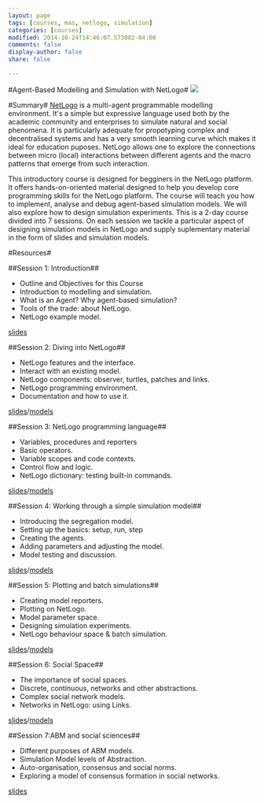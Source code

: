```yaml
---
layout: page
tags: [courses, mas, netlogo, simulation]
categories: [courses]
modified: 2014-10-24T14:46:07.573882-04:00
comments: false
display-author: false
share: false

---
```

#Agent-Based Modelling and Simulation with NetLogo#
![]({{site.url}}/assets/resources/courses/netlogo/images/netlogo_banner.png)

#Summary#
[NetLogo](https://ccl.northwestern.edu/netlogo/) is a multi-agent programmable modelling environment. It's a simple but expressive language used both by the academic community and enterprises to simulate natural and social phenomena. It is particularly adequate for propotyping complex and decentralised systems and has a very smooth learning curve which makes it ideal for education puposes. NetLogo allows one to explore the connections between micro (local) interactions between different agents and the macro patterns that emerge from such interaction. 

This introductory course is designed for begginers in the NetLogo platform. It offers hands-on-oriented material designed to help you develop core programming skills for the NetLogo platform. The course will teach you how to implement, analyse and debug agent-based simulation models. We will also explore how to design simulation experiments. This is a 2-day course divided into 7 sessions. On each session we tackle a particular aspect of designing simulation models in NetLogo and supply suplementary material in the form of slides and simulation models. 

#Resources#

##Session 1: Introduction##
* Outline and Objectives for this Course
* Introduction to modelling and simulation.
* What is an Agent? Why agent-based simulation?
* Tools of the trade: about NetLogo.
* NetLogo example model.

[slides]({{site.url}}/assets/resources/courses/netlogo/slides/1_introduction.pdf)

##Session 2: Diving into NetLogo##
* NetLogo features and the interface.
* Interact with an existing model.
* NetLogo components: observer, turtles, patches and links.
* NetLogo programming environment.
* Documentation and how to use it.

[slides]({{site.url}}/assets/resources/courses/netlogo/slides/2_diving_netlogo.pdf)/[models]({{site.url}}/assets/resources/courses/netlogo/models/session2.zip)

##Session 3: NetLogo programming language##
* Variables, procedures and reporters
* Basic operators.
* Variable scopes and code contexts.
* Control flow and logic.
* NetLogo dictionary: testing built-in commands.

[slides]({{site.url}}/assets/resources/courses/netlogo/slides/3_netlogo_programming.pdf)/[models]({{site.url}}/assets/resources/courses/netlogo/models/session3.zip)

##Session 4: Working through a simple simulation model##
* Introducing the segregation model.
* Setting up the basics: setup, run, step
* Creating the agents.
* Adding parameters and adjusting the model.
* Model testing and discussion.

[slides]({{site.url}}/assets/resources/courses/netlogo/slides/4_segregation_model.pdf)/[models]({{site.url}}/assets/resources/courses/netlogo/models/session4.zip)

##Session 5: Plotting and batch simulations##
* Creating model reporters.
* Plotting on NetLogo.
* Model parameter space.
* Designing simulation experiments.
* NetLogo behaviour space & batch simulation.

[slides]({{site.url}}/assets/resources/courses/netlogo/slides/5_model_vis.pdf)/[models]({{site.url}}/assets/resources/courses/netlogo/models/session5.zip)


##Session 6: Social Space##
* The importance of social spaces.
* Discrete, continuous, networks and other abstractions.
* Complex social network models.
* Networks in NetLogo: using Links.

[slides]({{site.url}}/assets/resources/courses/netlogo/slides/6_social_space.pdf)/[models]({{site.url}}/assets/resources/courses/netlogo/models/session6.zip)

##Session 7:ABM and social sciences##
* Different purposes of ABM models.
* Simulation Model levels of Abstraction.
* Auto-organisation, consensus and social norms.
* Exploring a model of consensus formation in social networks.

[slides]({{site.url}}/assets/resources/courses/netlogo/slides/7_abm_social.pdf)
